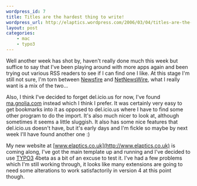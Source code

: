 ```yaml
--- 
wordpress_id: 7
title: Titles are the hardest thing to write!
wordpress_url: http://elaptics.wordpress.com/2006/03/04/titles-are-the-hardest-thing-to-write/
layout: post
categories:
    - mac
    - typo3
---
```

Well another week has shot by, haven't really done much this week  but suffice to say that I've been playing around with more apps again and been trying out various RSS readers to see if I can find one I like.  At this stage I'm still not sure, I'm torn between [Newsfire](http://www.newsfirerss.com/) and [NetNewsWire](http://ranchero.com/netnewswire/), what I really want is a mix of the two...

Also, I think I've decided to forget del.icio.us for now, I've found [ma.gnolia.com](http://ma.gnolia.com/) instead which I think I prefer. It was certainly very easy to get bookmarks into it as opposed to del.icio.us where I have to find some other program to do the import.  It's also much nicer to look at, although sometimes it seems a little sluggish.  It also has some nice features that del.icio.us doesn't have, but it's early days and I'm fickle so maybe by next week I'll have found another one :)

My new website at [www.elaptics.co.uk](http://www.elaptics.co.uk) is coming along, I've got the main template up and running and I've decided to use [TYPO3](http://typo3.org/) 4beta as a bit of an excuse to test it.  I've had a few problems which I'm still working through, it looks like many extensions are going to need some alterations to work satisfactorily in version 4 at this point though.
